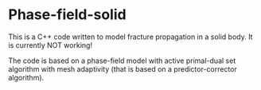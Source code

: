 # Phase-field-solid

This is a C++ code written to model fracture propagation in a solid body.
It is currently NOT working!

The code is based on a phase-field model with active primal-dual set algorithm
with mesh adaptivity (that is based on a predictor-corrector algorithm).
